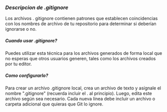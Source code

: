 ### _Descripcion de .gitignore_
Los archivos . gitignore contienen patrones que establecen coincidencias con los nombres de archivo de tu repositorio para determinar si deberían ignorarse o no.

##### _Cuando usar .gitignore?_
Puedes utilizar esta técnica para los archivos generados de forma local que no esperas que otros usuarios generen, tales como los archivos creados por tu editor.

##### _Como configurarlo?_
Para crear un archivo .gitignore local, crea un archivo de texto y asígnale el nombre ".gitignore" (recuerda incluir el . al principio). Luego, edita este archivo según sea necesario. Cada nueva línea debe incluir un archivo o carpeta adicional que quieras que Git lo ignore.
